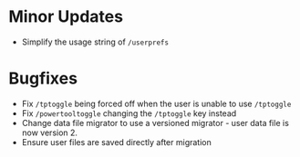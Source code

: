 # Minor Updates

* Simplify the usage string of `/userprefs`

# Bugfixes

* Fix `/tptoggle` being forced off when the user is unable to use `/tptoggle`
* Fix `/powertooltoggle` changing the `/tptoggle` key instead
* Change data file migrator to use a versioned migrator - user data file is now version 2.
* Ensure user files are saved directly after migration